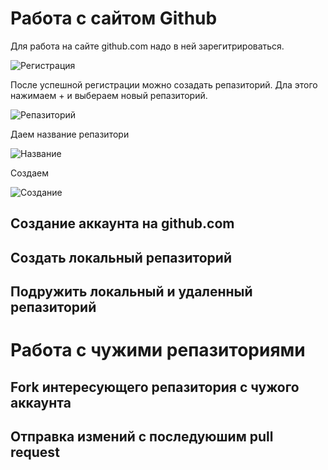 # Работа с сайтом Github

Для работа на сайте github.com надо в ней  зарегитрироваться.

![Регистрация](sing.png)

После успешной регистрации можно созадать репазиторий.
Дла этого нажимаем + и выбераем новый репазиторий.

![Репазиторий](rep.png)

Даем название репазитори

![Название](rep_name.png)

Создаем

![Создание](rep_name1.png)



## Создание аккаунта на github.com
## Создать локальный репазиторий
## Подружить локальный и удаленный репазиторий
 # Работа с чужими репазиториями
 ## Fork интересующего репазитория с чужого аккаунта
 ## Отправка измений с последуюшим pull request
